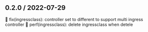 ## 0.2.0 / 2022-07-29

🐞 fix(ingressclass): controller set to different to support multi ingress controller
🎈 perf(ingressclass): delete ingressclass when detele